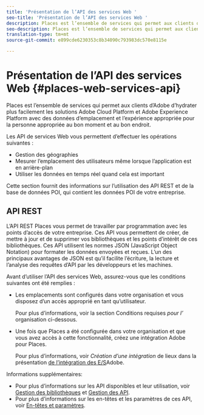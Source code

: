 ```yaml
---
title: 'Présentation de l’API des services Web '
seo-title: 'Présentation de l’API des services Web '
description: Places est l’ensemble de services qui permet aux clients d’Adobe d’hydrater plus facilement les solutions Adobe Experience Cloud et Adobe Experience Platform avec des données d’emplacement et une expérience appropriée pour la personne appropriée au bon moment et au bon endroit.
seo-description: Places est l’ensemble de services qui permet aux clients d’Adobe d’hydrater plus facilement les solutions Adobe Experience Cloud et Adobe Experience Platform avec des données d’emplacement et une expérience appropriée pour la personne appropriée au bon moment et au bon endroit.
translation-type: tm+mt
source-git-commit: e899cde6230353c8b34090c793983dc570e8115e

---
```



# Présentation de l’API des services Web {#places-web-services-api}

Places est l’ensemble de services qui permet aux clients d’Adobe d’hydrater plus facilement les solutions Adobe Cloud Platform et Adobe Experience Platform avec des données d’emplacement et l’expérience appropriée pour la personne appropriée au bon moment et au bon endroit.

Les API de services Web vous permettent d’effectuer les opérations suivantes :

* Gestion des géographies
* Mesurer l’emplacement des utilisateurs même lorsque l’application est en arrière-plan
* Utiliser les données en temps réel quand cela est important

Cette section fournit des informations sur l’utilisation des API REST et de la base de données POI, qui contient les données POI de votre entreprise.

## API REST

L’API REST Places vous permet de travailler par programmation avec les points d’accès de votre entreprise. Ces API vous permettent de créer, de mettre à jour et de supprimer vos bibliothèques et les points d’intérêt de ces bibliothèques. Ces API utilisent les normes JSON (JavaScript Object Notation) pour formater les données envoyées et reçues. L’un des principaux avantages de JSON est qu’il facilite l’écriture, la lecture et l’analyse des requêtes d’API par les développeurs et les machines.

Avant d’utiliser l’API des services Web, assurez-vous que les conditions suivantes ont été remplies :

* Les emplacements sont configurés dans votre organisation et vous disposez d’un accès approprié en tant qu’utilisateur.

   Pour plus d’informations, voir la section Conditions requises *pour l’* organisation ci-dessous.

* Une fois que Places a été configurée dans votre organisation et que vous avez accès à cette fonctionnalité, créez une intégration Adobe pour Places.

   Pour plus d’informations, voir *Création d’une intégration* de lieux dans la présentation [de l’intégration des E/S](/help/web-service-api/adobe-i-o-integration.md)Adobe.

Informations supplémentaires:

* Pour plus d’informations sur les API disponibles et leur utilisation, voir [Gestion des bibliothèques](/help/web-service-api/api-usage/manage-libraries/manage-libraries.md) et [Gestion des API](/help/web-service-api/api-usage/manage-pois/manage-pois.md).
* Pour plus d’informations sur les en-têtes et les paramètres de ces API, voir [En-têtes et paramètres](/help/web-service-api/api-usage/headers-and-parameters.md).